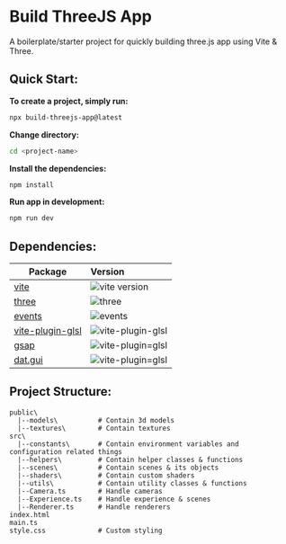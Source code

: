 # Build ThreeJS App

A boilerplate/starter project for quickly building three.js app using Vite & Three.

## Quick Start:

__To create a project, simply run:__

```bash
npx build-threejs-app@latest
```

__Change directory:__

```bash
cd <project-name>
```

__Install the dependencies:__

```bash
npm install
```

__Run app in development:__

```bash
npm run dev
```

## Dependencies:

| Package                                         | Version                                                                          |
| ----------------------------------------------- | :------------------------------------------------------------------------------- |
| [vite](packages/vite)                           | ![vite version](https://img.shields.io/npm/v/vite.svg?label=%20)                 |
| [three](packages/three)                         | ![three](https://img.shields.io/npm/v/three?label=%20)                           |
| [events](packages/events)                       | ![events](https://img.shields.io/npm/v/events?label=%20)                         |
| [vite-plugin-glsl](packages/vite-glsl-plugin)   | ![vite-plugin-glsl](https://img.shields.io/npm/v/vite-plugin-glsl?label=%20)     |
| [gsap](packages/gsap)   | ![vite-plugin=glsl](https://img.shields.io/npm/v/gsap?label=%20)     |
| [dat.gui](packages/dat.gui)   | ![vite-plugin=glsl](https://img.shields.io/npm/v/dat.gui?label=%20)     |

## Project Structure:

```
public\
  |--models\          # Contain 3d models
  |--textures\        # Contain textures
src\
  |--constants\       # Contain environment variables and configuration related things
  |--helpers\         # Contain helper classes & functions
  |--scenes\          # Contain scenes & its objects
  |--shaders\         # Contain custom shaders
  |--utils\           # Contain utility classes & functions
  |--Camera.ts        # Handle cameras
  |--Experience.ts    # Handle experience & scenes
  |--Renderer.ts      # Handle renderers
index.html            
main.ts
style.css             # Custom styling
```
